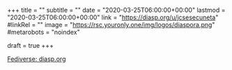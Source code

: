 +++
title = ""
subtitle = ""
date = "2020-03-25T06:00:00+00:00"
lastmod = "2020-03-25T06:00:00+00:00"
link = "https://diasp.org/u/jcsesecuneta"
#linkRel = ""
image = "https://rsc.youronly.one/img/logos/diaspora.png"
#metarobots = "noindex"

draft = true
+++

[Fediverse: diasp.org](https://diasp.org/u/jcsesecuneta "Fediverse: diasp.org")

